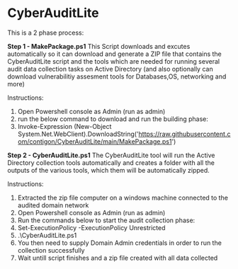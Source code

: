 # CyberAuditLite

This is a 2 phase process:

**Step 1 - MakePackage.ps1**
This Script downloads and excutes automatically so it can download and generate a ZIP file that contains the CyberAuditLite script and the tools
which are needed for running several audit data collection tasks on Active Directory 
(and also optionally can download vulnerabilitiy assesment tools for Databases,OS, networking and more)

Instructions:
1. Open Powershell console as Admin (run as admin)
2. run the below command to download and run the building phase:
3. Invoke-Expression (New-Object System.Net.WebClient).DownloadString('https://raw.githubusercontent.com/contigon/CyberAuditLite/main/MakePackage.ps1')

**Step 2 - CyberAuditLite.ps1**
The CyberAuditLite tool will run the Active Directory collection tools automatically 
and creates a folder with all the outputs of the various tools, which them will be automatically zipped.

Instructions:
1. Extracted the zip file computer on a windows machine connected to the audited domain network
2. Open Powershell console as Admin (run as admin)
3. Run the commands below to start the audit collection phase:
4. Set-ExecutionPolicy -ExecutionPolicy Unrestricted
5. .\CyberAuditLite.ps1
6. You then need to supply Domain Admin credentials in order to run the collection successfully
7. Wait untill script finishes and a zip file created with all data collected

